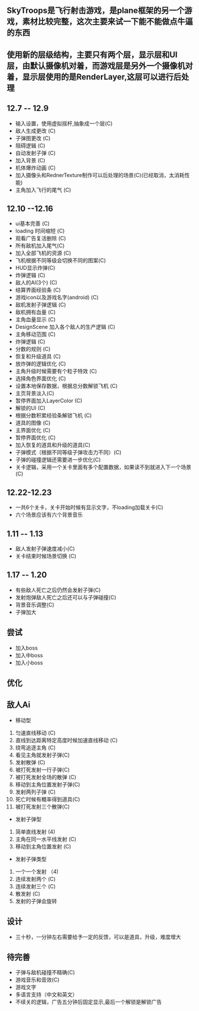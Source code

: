 ## SkyTroops是飞行射击游戏，是plane框架的另一个游戏，素材比较完整，这次主要来试一下能不能做点牛逼的东西

## 使用新的层级结构，主要只有两个层，显示层和UI层，由默认摄像机对着，而游戏层是另外一个摄像机对着，显示层使用的是RenderLayer,这层可以进行后处理

## 12.7 -- 12.9
* 输入设置，使用虚拟摇杆,抽象成一个层(C)
* 敌人生成更改 (C)
* 子弹图更改 (C)
* 阻碍逻辑 (C)
* 自动发射子弹 (C)
* 加入背景 (C)
* 机体爆炸动画 (C)
* 加入摄像头和RednerTexture制作可以后处理的场景(C)(已经取消，太消耗性能)
* 主角加入飞行的尾气 (C)

## 12.10 --12.16
* ui基本完善 (C)
* loading 时间缩短 (C)
* 观看广告复活删除 (C)
* 所有敌机加入尾气(C)
* 加入全部飞机的资源 (C)
* 飞机根据不同等级会切换不同的图案(C)
* HUD显示炸弹(C)
* 炸弹逻辑 (C)
* 敌人的AI(3个) (C)
* 结算界面经验条 (C)
* 游戏icon以及游戏名字(android) (C)
* 敌机发射子弹逻辑 (C)
* 敌机拥有血量 (C)
* 主角血量显示 (C)
* DesignScene 加入各个敌人的生产逻辑 (C)
* 主角移动范围 (C)
* 炸弹逻辑 (C)
* 分数的规则 (C)
* 恢复和升级道具 (C)
* 放炸弹的逻辑优化 (C)
* 主角升级时候需要有个粒子特效 (C)
* 选择角色界面优化 (C)
* 设置本地保存数据，根据总分数解锁飞机 (C)
* 主页背景淡入(C)
* 暂停界面加入LayerColor (C)
* 解锁的UI (C)
* 根据分数积累经验条解锁飞机 (C)
* 道具的图像 (C)
* 主界面优化 (C)
* 暂停界面优化 (C)
* 加入恢复的道具和升级的道具(C)
* 子弹模式（根据不同等级子弹攻击力不同）(C)
* 子弹的碰撞逻辑还需要进一步优化(C)
* 关卡逻辑，采用一个关卡里面有多个配置数据，如果读不到就进入下一个场景(C)

## 12.22-12.23
* 一共6个关卡，关卡开始时候有显示文字，不loading加载关卡(C)
* 六个场景应该有六个背景音乐

## 1.11 -- 1.13
* 敌人发射子弹速度减小(C)
* 关卡结束时候场景切换 (C)

## 1.17 -- 1.20
* 有些敌人死亡之后仍然会发射子弹(C)
* 发射炮弹敌人死亡之后还可以与子弹碰撞(C)
* 背景音乐调整(C)
* 子弹加大

## 尝试
* 加入boss
* 加入中boss
* 加入小boss

## 优化

## 敌人Ai
* 移动型
1. 匀速直线移动 (C)
2. 直线到达距离特定高度时候加速直线移动 (C)
3. 绕弯追逐主角 (C)
4. 看见主角就发射子弹(C)
5. 发射散弹 (C)
6. 被打死发射一行子弹(C)
7. 被打死发射全场的散弹 (C)
8. 移动到主角位置发射子弹(C)
9. 发射两列子弹 (C)
10. 死亡时候有概率得到道具(C)
11. 被打死发射三个散弹(C)

* 发射子弹型
1. 简单直线发射 (4)
2. 主角在同一水平线发射 (C)
3. 移动到主角位置发射 (C)

* 发射子弹类型
1. 一个一个发射 （4)
2. 连续发射两个 (C)
3. 连续发射三个 (C)
4. 散发射 (C)
7. 发射的子弹会旋转


## 设计
* 三十秒，一分钟左右需要给予一定的反馈，可以是道具，升级，难度增大

## 待完善
* 子弹与敌机碰撞不精确(C)
* 游戏音乐和音效(C)
* 游戏文字
* 多语言支持（中文和英文）
* 不续关的逻辑，广告五分钟后固定显示,最后一个解锁是解锁广告

